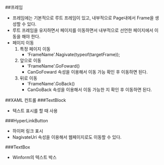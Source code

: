 ##프레임
- 프레임에는 기본적으로 루트 프레임이 있고, 내부적으로 Page내에서 Frame을 생성할 수 있다. 
- 루트 프레임을 유지하면서 페이지를 이동하면서 내부적으로 선언한 페이지에서 이동을 해야 한다. 
- 페이지 이동
    1. 특정 페이지 이동
        - 'FrameName'.Nagivate(typeof(targetFrame));
    2. 앞으로 이동
        - 'FrameName'.GoFoward()
        - CanGoFoward 속성을 이용해서 이동 가능 확인 후 이동하면 된다. 
    3. 뒤로 이동
        - 'FrameName'.GoBack()
        - CanGoBack 속성을 이용해서 이동 가능한 지 확인 후 이동하면 된다.



##XAML 컨트롤
###TextBlock
- 텍스트 표시를 할 때 사용

###HyperLinkButton
- 하이퍼 링크 표시
- NagivateUri 속성을 이용해서 웹페이지로도 이동할 수 있다. 

###TextBox
- Winform의 텍스트 박스

